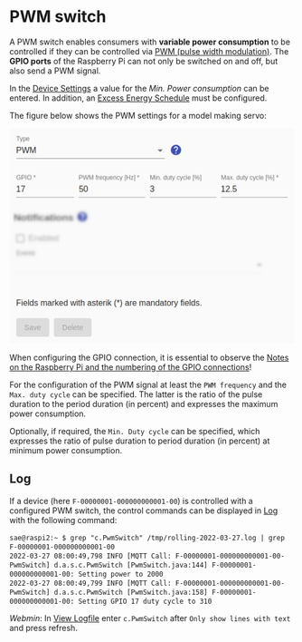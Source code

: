 # PWM switch
A PWM switch enables consumers with **variable power consumption** to be controlled if they can be controlled via [PWM (pulse width modulation)](https://de.wikipedia.org/wiki/Pulsdurationmodulation). The **GPIO ports** of the Raspberry Pi can not only be switched on and off, but also send a PWM signal.

In the [Device Settings](Appliance_EN.md) a value for the *Min. Power consumption* can be entered. In addition, an [Excess Energy Schedule](Schedules_EN.md) must be configured.

The figure below shows the PWM settings for a model making servo:

![PWM Switch](../pics/fe/PwmSwitch_EN.png)

When configuring the GPIO connection, it is essential to observe the [Notes on the Raspberry Pi and the numbering of the GPIO connections](Raspberry_EN.md)!

For the configuration of the PWM signal at least the `PWM frequency` and the `Max. duty cycle` can be specified. The latter is the ratio of the pulse duration to the period duration (in percent) and expresses the maximum power consumption.

Optionally, if required, the `Min. Duty cycle` can be specified, which expresses the ratio of pulse duration to period duration (in percent) at minimum power consumption.

## Log
If a device (here `F-00000001-000000000001-00`) is controlled with a configured PWM switch, the control commands can be displayed in [Log](Logging_EN.md) with the following command:

```console
sae@raspi2:~ $ grep "c.PwmSwitch" /tmp/rolling-2022-03-27.log | grep F-00000001-000000000001-00
2022-03-27 08:00:49,798 INFO [MQTT Call: F-00000001-000000000001-00-PwmSwitch] d.a.s.c.PwmSwitch [PwmSwitch.java:144] F-00000001-000000000001-00: Setting power to 2000
2022-03-27 08:00:49,799 INFO [MQTT Call: F-00000001-000000000001-00-PwmSwitch] d.a.s.c.PwmSwitch [PwmSwitch.java:158] F-00000001-000000000001-00: Setting GPIO 17 duty cycle to 310
```

*Webmin*: In [View Logfile](Logging_EN.md#user-content-webmin-logs) enter `c.PwmSwitch` after `Only show lines with text` and press refresh.